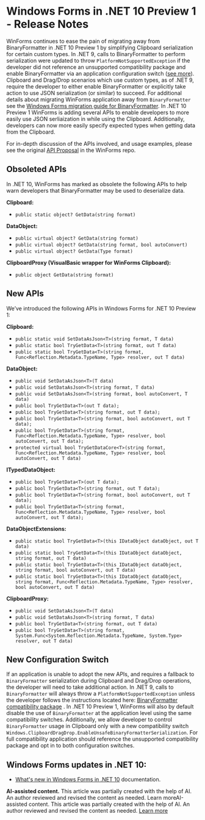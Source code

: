 # Windows Forms in .NET 10 Preview 1 - Release Notes

WinForms continues to ease the pain of migrating away from BinaryFormatter in .NET 10 Preview 1 by simplifying Clipboard serialization for certain custom types. In .NET 9, calls to BinaryFormatter to perform serialization were updated to throw `PlatformNotSupportedException` if the developer did not reference an unsupported compatibility package and enable BinaryFormatter via an application configuration switch ([see more](https://learn.microsoft.com/dotnet/standard/serialization/binaryformatter-migration-guide/compatibility-package)). Clipboard and Drag/Drop scenarios which use custom types, as of .NET 9, require the developer to either enable BinaryFormatter or explicitly take action to use JSON serialization (or similar) to succeed. For additional details about migrating WinForms application away from `BinaryFormatter` see the [Windows Forms migration guide for BinaryFormatter](https://learn.microsoft.com/dotnet/standard/serialization/binaryformatter-migration-guide/winforms-applications). In .NET 10 Preview 1 WinForms is adding several APIs to enable developers to more easily use JSON serliaization in while using the Clipboard. Additionally, developers can now more easily specify expected types when getting data from the Clipboard.

For in-depth discussion of the APIs involved, and usage examples, please see the original [API Proposal](https://github.com/dotnet/winforms/issues/12362) in the WinForms repo.

## Obsoleted APIs

In .NET 10, WinForms has marked as obsolete the following APIs to help warn developers that BinaryFormatter may be used to deserialize data.

**Clipboard:**

- `public static object? GetData(string format)`

**DataObject:**

- `public virtual object? GetData(string format)`
- `public virtual object? GetData(string format, bool autoConvert)`
- `public virtual object? GetData(Type format)`

**ClipboardProxy (VisualBasic wrapper for WinForms Clipboard):**

- `public object GetData(string format)`

## New APIs

We’ve introduced the following APIs in Windows Forms for .NET 10 Preview 1:

**Clipboard:**

- `public static void SetDataAsJson<T>(string format, T data)`
- `public static bool TryGetData<T>(string format, out T data)`
- `public static bool TryGetData<T>(string format, Func<Reflection.Metadata.TypeName, Type> resolver, out T data)`

**DataObject:**

- `public void SetDataAsJson<T>(T data)`
- `public void SetDataAsJson<T>(string format, T data)`
- `public void SetDataAsJson<T>(string format, bool autoConvert, T data)`
- `public bool TryGetData<T>(out T data);`
- `public bool TryGetData<T>(string format, out T data);`
- `public bool TryGetData<T>(string format, bool autoConvert, out T data);`
- `public bool TryGetData<T>(string format, Func<Reflection.Metadata.TypeName, Type> resolver, bool autoConvert, out T data);`
- `protected virtual bool TryGetDataCore<T>(string format, Func<Reflection.Metadata.TypeName, Type> resolver, bool autoConvert, out T data)`

**ITypedDataObject:**

- `public bool TryGetData<T>(out T data);`
- `public bool TryGetData<T>(string format, out T data);`
- `public bool TryGetData<T>(string format, bool autoConvert, out T data);`
- `public bool TryGetData<T>(string format, Func<Reflection.Metadata.TypeName, Type> resolver, bool autoConvert, out T data);`

**DataObjectExtensions:**

- `public static bool TryGetData<T>(this IDataObject dataObject, out T data)`
- `public static bool TryGetData<T>(this IDataObject dataObject, string format, out T data)`
- `public static bool TryGetData<T>(this IDataObject dataObject, string format, bool autoConvert, out T data)`
- `public static bool TryGetData<T>(this IDataObject dataObject, string format, Func<Reflection.Metadata.TypeName, Type> resolver, bool autoConvert, out T data)`

**ClipboardProxy:**

- `public void SetDataAsJson<T>(T data)`
- `public void SetDataAsJson<T>(string format, T data)`
- `public bool TryGetData<T>(string format, out T data)`
- `public bool TryGetData<T>(string format, System.Func<System.Reflection.Metadata.TypeName, System.Type> resolver, out T data)`

## New Configuration Switch

If an application is unable to adopt the new APIs, and requires a fallback to `BinaryFormatter` serialization during Clipboard and Drag/Drop operations, the developer will need to take additional action. In .NET 9, calls to `BinaryFormatter` will always throw a `PlatformNotSupportedException` unless the developer follows the instructions located here: [BinaryFormatter compatibility package](https://learn.microsoft.com/dotnet/standard/serialization/binaryformatter-migration-guide/compatibility-package) . In .NET 10 Preview 1, WinForms will also by default disable the use of `BinaryFormatter` at the application level using the same compatibility switches. Additionally, we allow developer to control `BinaryFormatter` usage in Clipboard only with a new compatibility switch `Windows.ClipboardDragDrop.EnableUnsafeBinaryFormatterSerialization`. For full compatibility application should reference the unsupported compatibility package and opt in to both configuration switches. 

## Windows Forms updates in .NET 10:

- [What's new in Windows Forms in .NET 10](https://learn.microsoft.com/dotnet/desktop/winforms/whats-new/net100) documentation.

**AI-assisted content.** This article was partially created with the help of AI. An author reviewed and revised the content as needed. Learn moreAI-assisted content. This article was partially created with the help of AI. An author reviewed and revised the content as needed. [Learn more](https://devblogs.microsoft.com/principles-for-ai-generated-content/)
